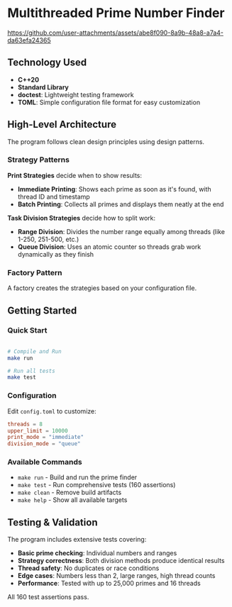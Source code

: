 # Multithreaded Prime Number Finder

https://github.com/user-attachments/assets/abe8f090-8a9b-48a8-a7a4-da63efa24365

## Technology Used

- **C++20**
- **Standard Library**
- **doctest**: Lightweight testing framework
- **TOML**: Simple configuration file format for easy customization

## High-Level Architecture

The program follows clean design principles using design patterns.

### Strategy Patterns

**Print Strategies** decide when to show results:
- **Immediate Printing**: Shows each prime as soon as it's found, with thread ID and timestamp
- **Batch Printing**: Collects all primes and displays them neatly at the end

**Task Division Strategies** decide how to split work:
- **Range Division**: Divides the number range equally among threads (like 1-250, 251-500, etc.)
- **Queue Division**: Uses an atomic counter so threads grab work dynamically as they finish

### Factory Pattern

A factory creates the strategies based on your configuration file.

## Getting Started

### Quick Start
```bash

# Compile and Run
make run

# Run all tests
make test
```

### Configuration

Edit `config.toml` to customize:

```toml
threads = 8
upper_limit = 10000
print_mode = "immediate"
division_mode = "queue"
```

### Available Commands

- `make run` - Build and run the prime finder
- `make test` - Run comprehensive tests (160 assertions)
- `make clean` - Remove build artifacts
- `make help` - Show all available targets

## Testing & Validation

The program includes extensive tests covering:
- **Basic prime checking**: Individual numbers and ranges
- **Strategy correctness**: Both division methods produce identical results
- **Thread safety**: No duplicates or race conditions
- **Edge cases**: Numbers less than 2, large ranges, high thread counts
- **Performance**: Tested with up to 25,000 primes and 16 threads

All 160 test assertions pass.
